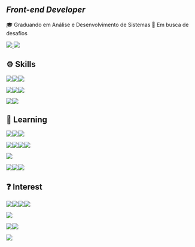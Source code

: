 ## *Front-end Developer*

🎓 Graduando em Análise e Desenvolvimento de Sistemas
💼 Em busca de desafios

<a href="mailto:matheusmvg@hotmail.com">
		<img src='https://img.shields.io/badge/Email-fff?style=for-the-badge&logo=microsoft-outlook&logoColor=222' />
	</a>
	
<a href="https://www.linkedin.com/in/matheusgesser/">
		<img src='https://img.shields.io/badge/LinkedIn-fff?style=for-the-badge&logo=linkedin&logoColor=222' />
	</a>

<!-- [![matheusgesser](https://github-readme-stats.vercel.app/api/top-langs/?username=matheusgesser&hide=html&layout=compact&theme=dark)](https://github.com/anuraghazra/github-readme-stats) -->


## ⚙️ Skills
<img src='https://img.shields.io/badge/JavaScript-F7DF1E?style=for-the-badge&logo=javascript&logoColor=black' /><img src='https://img.shields.io/badge/HTML5-E34F26?style=for-the-badge&logo=html5&logoColor=white' /><img src='https://img.shields.io/badge/CSS3-1572B6?style=for-the-badge&logo=css3&logoColor=white' />

<img src='https://img.shields.io/badge/Git-E34F26?style=for-the-badge&logo=git&logoColor=white' /><img src='https://img.shields.io/badge/Visual Studio Code-0081CB?style=for-the-badge&logo=visualstudiocode&logoColor=white' /><img src='https://img.shields.io/badge/Figma-111?style=for-the-badge&logo=figma&logoColor=blue' />

<img src='https://img.shields.io/badge/Bootstrap-563D7C?style=for-the-badge&logo=bootstrap&logoColor=white' /><img src='https://img.shields.io/badge/jQuery-0769AD?style=for-the-badge&logo=jquery&logoColor=white' />

## 🌱 Learning
<img src='https://img.shields.io/badge/React-20232A?style=for-the-badge&logo=react&logoColor=61DAFB' /><img src='https://img.shields.io/badge/styled--components-DB7093?style=for-the-badge&logo=styled-components&logoColor=white' /><img src='https://img.shields.io/badge/Material--UI-0081CB?style=for-the-badge&logo=google&logoColor=white' />

<img src='https://img.shields.io/badge/Redux-593D88?style=for-the-badge&logo=redux&logoColor=white' /><img src='https://img.shields.io/badge/React_Router-CA4245?style=for-the-badge&logo=react-router&logoColor=white' /><img src='https://img.shields.io/badge/TypeScript-007ACC?style=for-the-badge&logo=typescript&logoColor=white' /><img src='https://img.shields.io/badge/Sass-CC6699?style=for-the-badge&logo=sass&logoColor=white' />

<img src='https://img.shields.io/badge/Amazon_AWS-232F3E?style=for-the-badge&logo=amazon-aws&logoColor=white' />

<img src='https://img.shields.io/badge/MySQL-00000F?style=for-the-badge&logo=mysql&logoColor=white' /><img src='https://img.shields.io/badge/PostgreSQL-316192?style=for-the-badge&logo=postgresql&logoColor=white' /><img src='https://img.shields.io/badge/MongoDB-4EA94B?style=for-the-badge&logo=mongodb&logoColor=white' />

## ❓ Interest
<img src='https://img.shields.io/badge/Angular-DD0031?style=for-the-badge&logo=angular&logoColor=white' /><img src='https://img.shields.io/badge/Vue.js-35495E?style=for-the-badge&logo=vue.js&logoColor=4FC08D' /><img src='https://img.shields.io/badge/React_Native-20232A?style=for-the-badge&logo=react&logoColor=61DAFB' /><img src='https://img.shields.io/badge/Flutter-02569B?style=for-the-badge&logo=flutter&logoColor=white' />

<img src='https://img.shields.io/badge/Python-14354C?style=for-the-badge&logo=python&logoColor=white' />

<img src='https://img.shields.io/badge/Node.js-43853D?style=for-the-badge&logo=node.js&logoColor=white' /><img src='https://img.shields.io/badge/Express.js-404D59?style=for-the-badge&logo=express&logoColor=white' />

<img src='https://img.shields.io/badge/Firebase-F29D0C?style=for-the-badge&logo=firebase&logoColor=white' />
